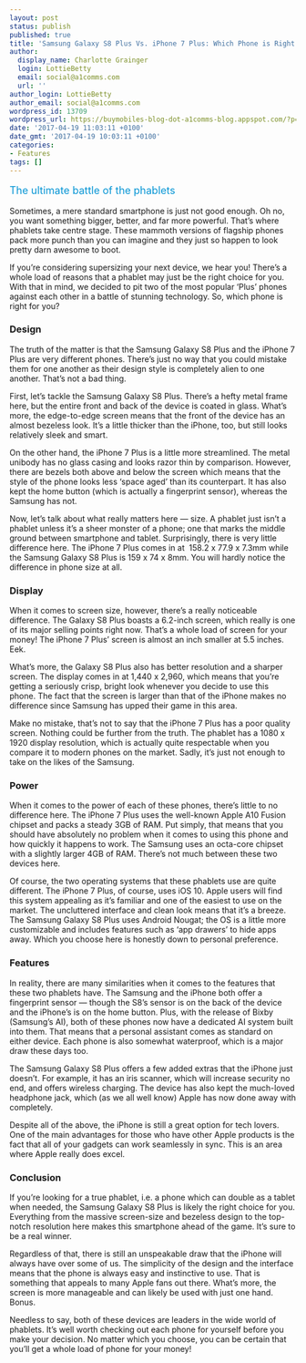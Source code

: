 ```yaml
---
layout: post
status: publish
published: true
title: 'Samsung Galaxy S8 Plus Vs. iPhone 7 Plus: Which Phone is Right For You?'
author:
  display_name: Charlotte Grainger
  login: LottieBetty
  email: social@a1comms.com
  url: ''
author_login: LottieBetty
author_email: social@a1comms.com
wordpress_id: 13709
wordpress_url: https://buymobiles-blog-dot-a1comms-blog.appspot.com/?p=13709
date: '2017-04-19 11:03:11 +0100'
date_gmt: '2017-04-19 10:03:11 +0100'
categories:
- Features
tags: []
---
```

<p><span class="postStandFirst" style="color: #0896d5; line-height: 26px; font-size: 18px;">The ultimate battle of the phablets</span></p>
<p>Sometimes, a mere standard smartphone is just not good enough. Oh no, you want something bigger, better, and far more powerful. That&rsquo;s where phablets take centre stage. These mammoth versions of flagship phones pack more punch than you can imagine and they just so happen to look pretty darn awesome to boot.</p>
<p>If you&rsquo;re considering supersizing your next device, we hear you! There&rsquo;s a whole load of reasons that a phablet may just be the right choice for you. With that in mind, we decided to pit two of the most popular &lsquo;Plus&rsquo; phones against each other in a battle of stunning technology. So, which phone is right for you?</p>
<h3>Design</h3>
<p>The truth of the matter is that the Samsung Galaxy S8 Plus and the iPhone 7 Plus are very different phones. There&rsquo;s just no way that you could mistake them for one another as their design style is completely alien to one another. That&rsquo;s not a bad thing.</p>
<p>First, let&rsquo;s tackle the Samsung Galaxy S8 Plus. There&rsquo;s a hefty metal frame here, but the entire front and back of the device is coated in glass. What&rsquo;s more, the edge-to-edge screen means that the front of the device has an almost bezeless look. It&rsquo;s a little thicker than the iPhone, too, but still looks relatively sleek and smart.</p>
<p>On the other hand, the iPhone 7 Plus is a little more streamlined. The metal unibody has no glass casing and looks razor thin by comparison. However, there are bezels both above and below the screen which means that the style of the phone looks less &lsquo;space aged&rsquo; than its counterpart. It has also kept the home button (which is actually a fingerprint sensor), whereas the Samsung has not.</p>
<p>Now, let&rsquo;s talk about what really matters here &mdash; size. A phablet just isn&rsquo;t a phablet unless it&rsquo;s a sheer monster of a phone; one that marks the middle ground between smartphone and tablet. Surprisingly, there is very little difference here. The iPhone 7 Plus comes in at &nbsp;158.2 x 77.9 x 7.3mm while the Samsung Galaxy S8 Plus is 159 x 74 x 8mm. You will hardly notice the difference in phone size at all.</p>
<h3>Display</h3>
<p>When it comes to screen size, however, there&rsquo;s a really noticeable difference. The Galaxy S8 Plus boasts a 6.2-inch screen, which really is one of its major selling points right now. That&rsquo;s a whole load of screen for your money! The iPhone 7 Plus&rsquo; screen is almost an inch smaller at 5.5 inches. Eek.</p>
<p>What&rsquo;s more, the Galaxy S8 Plus also has better resolution and a sharper screen. The display comes in at 1,440 x 2,960, which means that you&rsquo;re getting a seriously crisp, bright look whenever you decide to use this phone. The fact that the screen is larger than that of the iPhone makes no difference since Samsung has upped their game in this area.</p>
<p>Make no mistake, that&rsquo;s not to say that the iPhone 7 Plus has a poor quality screen. Nothing could be further from the truth. The phablet has a 1080 x 1920 display resolution, which is actually quite respectable when you compare it to modern phones on the market. Sadly, it&rsquo;s just not enough to take on the likes of the Samsung.</p>
<h3>Power</h3>
<p>When it comes to the power of each of these phones, there&rsquo;s little to no difference here. The iPhone 7 Plus uses the well-known Apple A10 Fusion chipset and packs a steady 3GB of RAM. Put simply, that means that you should have absolutely no problem when it comes to using this phone and how quickly it happens to work. The Samsung uses an octa-core chipset with a slightly larger 4GB of RAM. There&rsquo;s not much between these two devices here.</p>
<p>Of course, the two operating systems that these phablets use are quite different. The iPhone 7 Plus, of course, uses iOS 10. Apple users will find this system appealing as it&rsquo;s familiar and one of the easiest to use on the market. The uncluttered interface and clean look means that it&rsquo;s a breeze. The Samsung Galaxy S8 Plus uses Android Nougat; the OS is a little more customizable and includes features such as &lsquo;app drawers&rsquo; to hide apps away. Which you choose here is honestly down to personal preference.</p>
<h3>Features</h3>
<p>In reality, there are many similarities when it comes to the features that these two phablets have. The Samsung and the iPhone both offer a fingerprint sensor &mdash; though the S8&rsquo;s sensor is on the back of the device and the iPhone&rsquo;s is on the home button. Plus, with the release of Bixby (Samsung&rsquo;s AI), both of these phones now have a dedicated AI system built into them. That means that a personal assistant comes as standard on either device. Each phone is also somewhat waterproof, which is a major draw these days too.</p>
<p>The Samsung Galaxy S8 Plus offers a few added extras that the iPhone just doesn&rsquo;t. For example, it has an iris scanner, which will increase security no end, and offers wireless charging. The device has also kept the much-loved headphone jack, which (as we all well know) Apple has now done away with completely.</p>
<p>Despite all of the above, the iPhone is still a great option for tech lovers. One of the main advantages for those who have other Apple products is the fact that all of your gadgets can work seamlessly in sync. This is an area where Apple really does excel.</p>
<h3>Conclusion</h3>
<p>If you&rsquo;re looking for a true phablet, i.e. a phone which can double as a tablet when needed, the Samsung Galaxy S8 Plus is likely the right choice for you. Everything from the massive screen-size and bezeless design to the top-notch resolution here makes this smartphone ahead of the game. It&rsquo;s sure to be a real winner.</p>
<p>Regardless of that, there is still an unspeakable draw that the iPhone will always have over some of us. The simplicity of the design and the interface means that the phone is always easy and instinctive to use. That is something that appeals to many Apple fans out there. What&rsquo;s more, the screen is more manageable and can likely be used with just one hand. Bonus.</p>
<p>Needless to say, both of these devices are leaders in the wide world of phablets. It&rsquo;s well worth checking out each phone for yourself before you make your decision. No matter which you choose, you can be certain that you&rsquo;ll get a whole load of phone for your money!</p>
